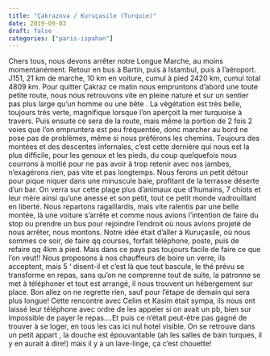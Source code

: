```yaml
---
title: "Çakrazova / Kuruçasile (Turquie)"
date: 2019-09-03
draft: false
categories: ["paris-ispahan"]
---
```


Chers tous, nous devons arrêter notre Longue Marche, au moins momentanément.
Retour en bus à Bartin, puis à Istambul, puis à l’aéroport.
J151, 21 km de marche, 10 km en voiture, cumul à pied 2420 km, cumul total 4809 km.
Pour quitter Çakraz ce matin nous empruntons d’abord une toute petite route, nous nous retrouvons vite en pleine nature et sur un sentier pas plus large qu’un homme ou une bête . La végétation est très belle, toujours très verte, magnifique lorsque l’on aperçoit la mer turquoise à travers. Puis ensuite ce sera de la route, mais même la portion de 2 fois 2 voies que l’on empruntera est peu fréquentée, donc marcher au bord ne pose pas de problèmes, même si nous préférons les chemins. Toujours des montées et des descentes infernales, c’est cette dernière qui nous est la plus difficile, pour les genoux et les pieds, du coup quelquefois nous courrons à moitié pour ne pas avoir à trop retenir avec nos jambes, n’exagérons rien, pas vite et pas longtemps. Nous ferons un petit détour pour pique niquer dans une minuscule baie, profitant de la terrasse déserte d’un bar. On verra sur cette plage plus d’animaux que d’humains, 7 chiots et leur mère ainsi qu’une anesse et son petit, tout ce petit monde vadrouillant en liberté. Nous repartons ragaillardis, mais vite ralentis par une belle montée, là une voiture s’arrête et comme nous avions l’intention de faire du stop ou prendre un bus pour rejoindre l’endroit où nous avions projeté de nous arrêter, nous montons. Notre idée était d’aller à Kuruçasile, où nous sommes ce soir, de faire qq courses, forfait téléphone, poste, puis de refaire qq 4km à pied. Mais dans ce pays pas toujours facile de faire ce que l’on veut!! Nous proposons à nos chauffeurs de boire un verre, ils acceptent, mais 5 ‘ disent-il et c’est là que tout bascule, le thé prévu se transforme en repas, sans qu’on ne comprenne tout de suite, la patronne se met à téléphoner et tout est arrangé, il nous trouvent un hébergement sur place. Bon allez on ne regrette rien, sauf pour l’étape de demain qui sera plus longue! Cette rencontre avec Celim et Kasim était sympa, ils nous ont laissé leur téléphone avec ordre de les appeler si on avait un pb, bien sur impossible de payer le repas….Et puis ce n’était peut-être pas gagné de trouver à se loger, en tous les cas ici nul hotel visible. On se retrouve dans un petit appart , la douche est épouvantable (ah les salles de bain turques, il y en aurait à dire!) mais il y a un lave-linge, ça c’est chouette!
